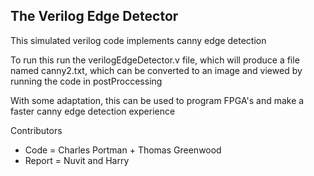 ## The Verilog Edge Detector

This simulated verilog code implements canny edge detection 

To run this run the verilogEdgeDetector.v file, which will produce a file named canny2.txt, which can be converted to an image and viewed by running the code in postProccessing

With some adaptation, this can be used to program FPGA's and make a faster canny edge detection experience

Contributors
* Code = Charles Portman + Thomas Greenwood
* Report = Nuvit and Harry

